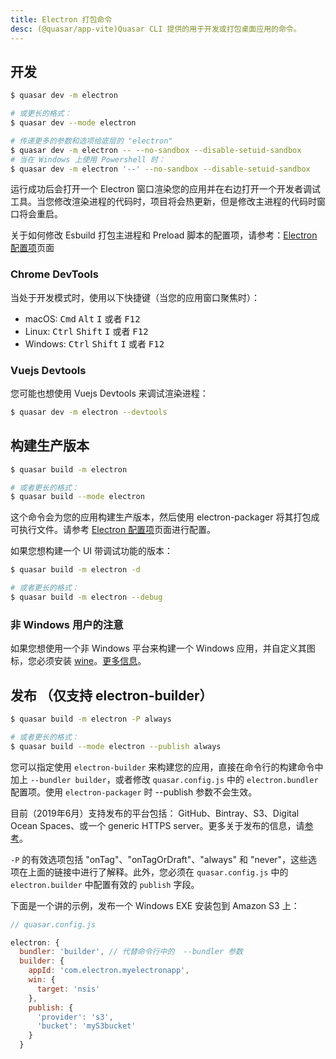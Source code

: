 ```yaml
---
title: Electron 打包命令
desc: (@quasar/app-vite)Quasar CLI 提供的用于开发或打包桌面应用的命令。
---
```


## 开发
```bash
$ quasar dev -m electron

# 或更长的格式：
$ quasar dev --mode electron

# 传递更多的参数和选项给底层的 "electron"
$ quasar dev -m electron -- --no-sandbox --disable-setuid-sandbox
# 当在 Windows 上使用 Powershell 时：
$ quasar dev -m electron '--' --no-sandbox --disable-setuid-sandbox
```

运行成功后会打开一个 Electron 窗口渲染您的应用并在右边打开一个开发者调试工具。当您修改渲染进程的代码时，项目将会热更新，但是修改主进程的代码时窗口将会重启。

关于如何修改 Esbuild 打包主进程和 Preload 脚本的配置项，请参考：[Electron 配置项](/quasar-cli-vite/developing-electron-apps/configuring-electron)页面


### Chrome DevTools

当处于开发模式时，使用以下快捷键（当您的应用窗口聚焦时）：
- macOS: <kbd>Cmd</kbd> <kbd>Alt</kbd> <kbd>I</kbd> 或者 <kbd>F12</kbd>
- Linux: <kbd>Ctrl</kbd> <kbd>Shift</kbd> <kbd>I</kbd> 或者 <kbd>F12</kbd>
- Windows: <kbd>Ctrl</kbd> <kbd>Shift</kbd> <kbd>I</kbd> 或者 <kbd>F12</kbd>

### Vuejs Devtools
您可能也想使用 Vuejs Devtools 来调试渲染进程：

```bash
$ quasar dev -m electron --devtools
```

## 构建生产版本
```bash
$ quasar build -m electron

# 或者更长的格式：
$ quasar build --mode electron
```

这个命令会为您的应用构建生产版本，然后使用 electron-packager 将其打包成可执行文件。请参考 [Electron 配置项](/quasar-cli-vite/developing-electron-apps/configuring-electron)页面进行配置。

如果您想构建一个 UI 带调试功能的版本：

```bash
$ quasar build -m electron -d

# 或者更长的格式：
$ quasar build -m electron --debug
```

### 非 Windows 用户的注意
如果您想使用一个非 Windows 平台来构建一个 Windows 应用，并自定义其图标，您必须安装 [wine](https://www.winehq.org/)。[更多信息](https://github.com/electron-userland/electron-packager#building-windows-apps-from-non-windows-platforms)。

## 发布 （仅支持 electron-builder）
```bash
$ quasar build -m electron -P always

# 或者更长的格式：
$ quasar build --mode electron --publish always
```

您可以指定使用 `electron-builder` 来构建您的应用，直接在命令行的构建命令中加上 `--bundler builder`，或者修改 `quasar.config.js` 中的 `electron.bundler` 配置项。使用 `electron-packager` 时 --publish 参数不会生效。

目前（2019年6月）支持发布的平台包括： GitHub、Bintray、S3、Digital Ocean Spaces、或一个 generic HTTPS server。更多关于发布的信息，请[参考](https://www.electron.build/configuration/publish)。


`-P` 的有效选项包括 "onTag"、"onTagOrDraft"、"always" 和 "never"，这些选项在上面的链接中进行了解释。此外，您必须在 `quasar.config.js` 中的 `electron.builder` 中配置有效的 `publish` 字段。

下面是一个讲的示例，发布一个 Windows EXE 安装包到  Amazon S3 上：

```js
// quasar.config.js

electron: {
  bundler: 'builder', // 代替命令行中的  --bundler 参数
  builder: {
    appId: 'com.electron.myelectronapp',
    win: {
      target: 'nsis'
    },
    publish: {
      'provider': 's3',
      'bucket': 'myS3bucket'
    }
  }
```

